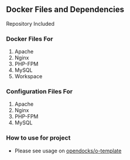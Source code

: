 ## Docker Files and Dependencies

Repository Included

### Docker Files For

1. Apache
2. Nginx
3. PHP-FPM
4. MySQL
5. Workspace

### Configuration Files For

1. Apache
2. Nginx
3. PHP-FPM
4. MySQL

### How to use for project
- Please see usage on [opendocks/o-template](https://github.com/opendocks/o-template/blob/master/README.md) 

